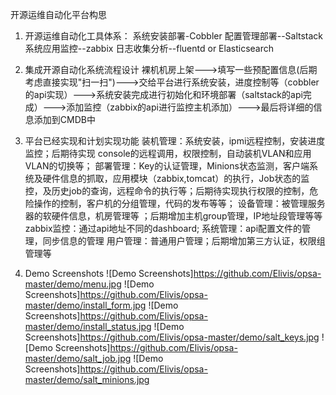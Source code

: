 ﻿开源运维自动化平台构思
1. 开源运维自动化工具体系：
系统安装部署-Cobbler
配置管理部署--Saltstack
系统应用监控--zabbix
日志收集分析--fluentd or Elasticsearch
 
2. 集成开源自动化系统流程设计
  裸机机房上架--->填写一些预配置信息(后期考虑直接实现"扫一扫")--->交给平台进行系统安装，进度控制等（cobbler的api实现）--->系统安装完成进行初始化和环境部署（saltstack的api完成）--->添加监控（zabbix的api进行监控主机添加）--->最后将详细的信息添加到CMDB中
 
3. 平台已经实现和计划实现功能
装机管理：系统安装，ipmi远程控制，安装进度监控；后期待实现 console的远程调用，权限控制，自动装机VLAN和应用VLAN的切换等；
部署管理：Key的认证管理，Minions状态监测，客户端系统及硬件信息的抓取，应用模块（zabbix,tomcat）的执行，Job状态的监控，及历史job的查询，远程命令的执行等；后期待实现执行权限的控制，危险操作的控制，客户机的分组管理，代码的发布等等；
设备管理：被管理服务器的软硬件信息，机房管理等 ；后期增加主机group管理，IP地址段管理等等
zabbix监控：通过api地址不同的dashboard;
系统管理：api配置文件的管理，同步信息的管理
用户管理：普通用户管理；后期增加第三方认证，权限组管理等
4. Demo Screenshots
![Demo Screenshots]https://github.com/Elivis/opsa-master/demo/menu.jpg
![Demo Screenshots]https://github.com/Elivis/opsa-master/demo/install_form.jpg
![Demo Screenshots]https://github.com/Elivis/opsa-master/demo/install_status.jpg
![Demo Screenshots]https://github.com/Elivis/opsa-master/demo/salt_keys.jpg
![Demo Screenshots]https://github.com/Elivis/opsa-master/demo/salt_job.jpg
![Demo Screenshots]https://github.com/Elivis/opsa-master/demo/salt_minions.jpg






